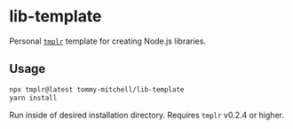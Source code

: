 # lib-template

Personal [`tmplr`](https://github.com/loreanvictor/tmplr) template for creating Node.js libraries.

## Usage

```sh
npx tmplr@latest tommy-mitchell/lib-template
yarn install
```

Run inside of desired installation directory. Requires `tmplr` v0.2.4 or higher.
